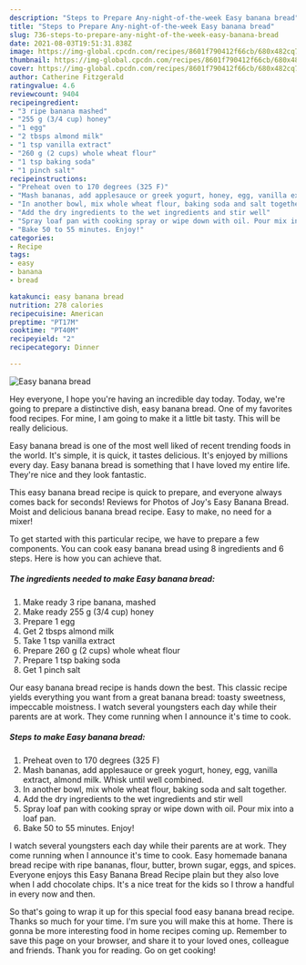 ```yaml
---
description: "Steps to Prepare Any-night-of-the-week Easy banana bread"
title: "Steps to Prepare Any-night-of-the-week Easy banana bread"
slug: 736-steps-to-prepare-any-night-of-the-week-easy-banana-bread
date: 2021-08-03T19:51:31.838Z
image: https://img-global.cpcdn.com/recipes/8601f790412f66cb/680x482cq70/easy-banana-bread-recipe-main-photo.jpg
thumbnail: https://img-global.cpcdn.com/recipes/8601f790412f66cb/680x482cq70/easy-banana-bread-recipe-main-photo.jpg
cover: https://img-global.cpcdn.com/recipes/8601f790412f66cb/680x482cq70/easy-banana-bread-recipe-main-photo.jpg
author: Catherine Fitzgerald
ratingvalue: 4.6
reviewcount: 9404
recipeingredient:
- "3 ripe banana mashed"
- "255 g (3/4 cup) honey"
- "1 egg"
- "2 tbsps almond milk"
- "1 tsp vanilla extract"
- "260 g (2 cups) whole wheat flour"
- "1 tsp baking soda"
- "1 pinch salt"
recipeinstructions:
- "Preheat oven to 170 degrees (325 F)"
- "Mash bananas, add applesauce or greek yogurt, honey, egg, vanilla extract, almond milk. Whisk until well combined."
- "In another bowl, mix whole wheat flour, baking soda and salt together."
- "Add the dry ingredients to the wet ingredients and stir well"
- "Spray loaf pan with cooking spray or wipe down with oil. Pour mix into a loaf pan."
- "Bake 50 to 55 minutes. Enjoy!"
categories:
- Recipe
tags:
- easy
- banana
- bread

katakunci: easy banana bread 
nutrition: 278 calories
recipecuisine: American
preptime: "PT17M"
cooktime: "PT40M"
recipeyield: "2"
recipecategory: Dinner

---
```



![Easy banana bread](https://img-global.cpcdn.com/recipes/8601f790412f66cb/680x482cq70/easy-banana-bread-recipe-main-photo.jpg)

Hey everyone, I hope you're having an incredible day today. Today, we're going to prepare a distinctive dish, easy banana bread. One of my favorites food recipes. For mine, I am going to make it a little bit tasty. This will be really delicious.

Easy banana bread is one of the most well liked of recent trending foods in the world. It's simple, it is quick, it tastes delicious. It's enjoyed by millions every day. Easy banana bread is something that I have loved my entire life. They're nice and they look fantastic.

This easy banana bread recipe is quick to prepare, and everyone always comes back for seconds! Reviews for Photos of Joy&#39;s Easy Banana Bread. Moist and delicious banana bread recipe. Easy to make, no need for a mixer!


To get started with this particular recipe, we have to prepare a few components. You can cook easy banana bread using 8 ingredients and 6 steps. Here is how you can achieve that.

<!--inarticleads1-->

##### The ingredients needed to make Easy banana bread:

1. Make ready 3 ripe banana, mashed
1. Make ready 255 g (3/4 cup) honey
1. Prepare 1 egg
1. Get 2 tbsps almond milk
1. Take 1 tsp vanilla extract
1. Prepare 260 g (2 cups) whole wheat flour
1. Prepare 1 tsp baking soda
1. Get 1 pinch salt


Our easy banana bread recipe is hands down the best. This classic recipe yields everything you want from a great banana bread: toasty sweetness, impeccable moistness. I watch several youngsters each day while their parents are at work. They come running when I announce it&#39;s time to cook. 

<!--inarticleads2-->

##### Steps to make Easy banana bread:

1. Preheat oven to 170 degrees (325 F)
1. Mash bananas, add applesauce or greek yogurt, honey, egg, vanilla extract, almond milk. Whisk until well combined.
1. In another bowl, mix whole wheat flour, baking soda and salt together.
1. Add the dry ingredients to the wet ingredients and stir well
1. Spray loaf pan with cooking spray or wipe down with oil. Pour mix into a loaf pan.
1. Bake 50 to 55 minutes. Enjoy!


I watch several youngsters each day while their parents are at work. They come running when I announce it&#39;s time to cook. Easy homemade banana bread recipe with ripe bananas, flour, butter, brown sugar, eggs, and spices. Everyone enjoys this Easy Banana Bread Recipe plain but they also love when I add chocolate chips. It&#39;s a nice treat for the kids so I throw a handful in every now and then. 

So that's going to wrap it up for this special food easy banana bread recipe. Thanks so much for your time. I'm sure you will make this at home. There is gonna be more interesting food in home recipes coming up. Remember to save this page on your browser, and share it to your loved ones, colleague and friends. Thank you for reading. Go on get cooking!
